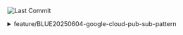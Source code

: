 ![Last Commit](https://img.shields.io/github/last-commit/MateusLeviDev/springboot3-jpa-postgres)

<details>
  <summary>feature/BLUE20250604-google-cloud-pub-sub-pattern</summary>

  ### o módulo implementa um subscriber GCP Pub/Sub

  - PubSubConfig: responsável por configurar o mecanismo de consumo da fila. Define os canais de comunicação MessageChannel ("caminho") usados pela Spring Integration. Configura o adaptador PubSubInboundChannelAdapter para conectar a subscription do Pub/Sub à pipeline Spring Integration.
  - PubSubInboundChannelAdapter: faz a ponte entre Google Pub/Sub e o Spring Integration, lê a mensagem, converte para DTO, envia para um canal Spring.
  - MessageChannel (DirectChannel): canal que entrega a mensagem para o método consumidor.
  - @ServiceActivator: método que processa a mensagem, com acesso ao payload e à mensagem original (para ack/nack manual).
  - usando Strategy pattern para delegar comportamentos a classes com interfaces em comum. (Open/Closed Principle?)
  - usando Registry para dispatch centralizado 

</details>
